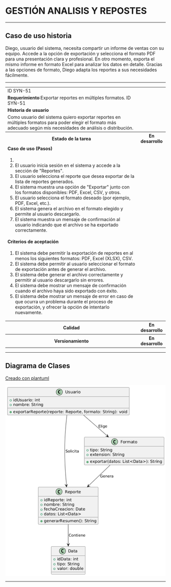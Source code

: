 # GESTIÓN ANALISIS Y REPOSTES 

------

## Caso de uso historia 
Diego, usuario del sistema, necesita compartir un informe de ventas con su equipo. Accede a la opción de exportación y selecciona el formato PDF para una presentación clara y profesional. En otro momento, exporta el mismo informe en formato Excel para analizar los datos en detalle. Gracias a las opciones de formato, Diego adapta los reportes a sus necesidades fácilmente.

---

<table id="customers">
  <tr class="idtext principal">
    <td>ID SYN-51</td>
  </tr>
  <tr class="single text">
    <td><strong>Requerimiento</strong>:Exportar reportes en múltiples formatos. ID SYN-51</td>
  </tr>
  <tr class="single gray">
    <td><strong>Historia de usuario</strong></td>
  </tr>
  <tr class="single text">
    <td>Como usuario del sistema quiero exportar reportes en múltiples formatos para poder elegir el formato más adecuado según mis necesidades de análisis o distribución.
</td>
  </tr>
  <tr class="duo">
    <th class="gray"><strong>Estado de la tarea</strong></th>
    <th>En desarrollo</th>
  </tr>
  <tr class="single gray">
    <td><strong>Caso de uso (Pasos)</strong></td>
  </tr>
  <tr class="single text">
    <td>
        <ol>
            <li>
             <li>El usuario inicia sesión en el sistema y accede a la sección de "Reportes".</li>
            <li>El usuario selecciona el reporte que desea exportar de la lista de reportes generados.</li>
            <li>El sistema muestra una opción de "Exportar" junto con los formatos disponibles: PDF, Excel, CSV, y otros.</li>
            <li>El usuario selecciona el formato deseado (por ejemplo, PDF, Excel, etc.).</li>
            <li>El sistema genera el archivo en el formato elegido y permite al usuario descargarlo.</li>
            <li>El sistema muestra un mensaje de confirmación al usuario indicando que el archivo se ha exportado correctamente.</li>
          </ol>
   </td>
  </tr>
  <tr class="single gray">
    <td><strong>Criterios de aceptación</strong></td>
  </tr>
  <tr class="single text">
    <td>
        <ol>
              <li>El sistema debe permitir la exportación de reportes en al menos los siguientes formatos: PDF, Excel (XLSX), CSV.</li>
              <li>El sistema debe permitir al usuario seleccionar el formato de exportación antes de generar el archivo.</li>
              <li>El sistema debe generar el archivo correctamente y permitir al usuario descargarlo sin errores.</li>
              <li>El sistema debe mostrar un mensaje de confirmación cuando el archivo haya sido exportado con éxito.</li>
              <li>El sistema debe mostrar un mensaje de error en caso de que ocurra un problema durante el proceso de exportación, y ofrecer la opción de intentarlo nuevamente.</li>
 <tr class="duo">
    <th class="gray"><strong>Calidad</strong></th>
    <th>En desarrollo</th>
  </tr>
  <tr class="duo">
    <th class="gray"><strong>Versionamiento</strong></th>
    <th>En desarrollo</th>
  </tr>
</table>


---
## Diagrama de Clases
[Creado con plantuml](https://plantuml.com/es/)

![Image title](./assets/images/syn-53.png)

---
 